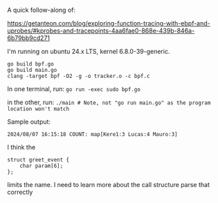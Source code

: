 A quick follow-along of:

https://getanteon.com/blog/exploring-function-tracing-with-ebpf-and-uprobes/#kprobes-and-tracepoints-4aa6fae0-868e-439b-846a-6b79bb9cd271

I'm running on ubuntu 24.x LTS, kernel 6.8.0-39-generic.

```
go build bpf.go
go build main.go
clang -target bpf -O2 -g -o tracker.o -c bpf.c
```

In one terminal, run:
`go run -exec sudo bpf.go`

in the other, run:
`./main # Note, not "go run main.go" as the program location won't match`

Sample output:

`2024/08/07 16:15:18 COUNT: map[Kere1:3 Lucas:4 Mauro:3]`

I think the
```
struct greet_event {
    char param[6];
};
```
limits the name.  I need to learn more about the call structure parse that correctly
